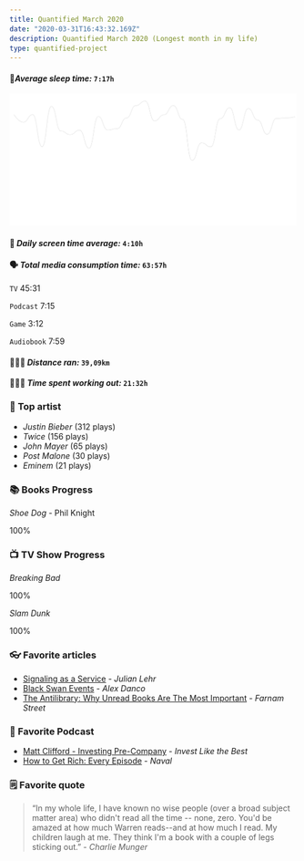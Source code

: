 ```yaml
---
title: Quantified March 2020
date: "2020-03-31T16:43:32.169Z"
description: Quantified March 2020 (Longest month in my life)
type: quantified-project
---
```


#### 🛌*Average sleep time:* `7:17h`

![Sleep Chart](./sleep.png)

#### 📱 *Daily screen time average:* `4:10h`

#### 🗣 *Total media consumption time:* `63:57h`
`TV` 45:31

`Podcast` 7:15

`Game` 3:12

`Audiobook` 7:59

#### 🏃🏻‍♂️ *Distance ran:* `39,09km`

#### 🏋🏻‍♀️ *Time spent working out:* `21:32h`

### 🎤 Top artist

- *Justin Bieber* (312 plays)
- *Twice* (156 plays)
- *John Mayer* (65 plays)
- *Post Malone* (30 plays)
- *Eminem* (21 plays)

### 📚 Books Progress

*Shoe Dog* - Phil Knight
<div class="progress-wrapper">
  <div class="progress-bar">
    <div class="inner" style="width: 60%; margin-left: 40%;"></div>
  </div>
  <span>100%</span>
</div>

### 📺 TV Show Progress
*Breaking Bad*
<div class="progress-wrapper">
  <div class="progress-bar">
    <div class="inner" style="width: 25%; margin-left:75%;"></div>
  </div>
  <div>100%</div>
</div>

*Slam Dunk*
<div class="progress-wrapper">
  <div class="progress-bar">
    <div class="inner" style="width: 100%;"></div>
  </div>
  <div>100%</div>
</div>

### 👓 Favorite articles

- [Signaling as a Service](https://julian.digital/2020/03/28/signaling-as-a-service/) - *Julian Lehr*
- [Black Swan Events](https://danco.substack.com/p/black-swan-events) - *Alex Danco*
- [The Antilibrary: Why Unread Books Are The Most Important](https://fs.blog/2013/06/the-antilibrary/) - *Farnam Street* 

### 🎤 Favorite Podcast

- [Matt Clifford - Investing Pre-Company](https://podcasts.apple.com/us/podcast/matt-clifford-investing-pre-company-invest-like-best/id1154105909?i=1000462456930) - *Invest Like the Best*
- [How to Get Rich: Every Episode](https://nav.al/rich) - *Naval*


### 🗒 Favorite quote

> “In my whole life, I have known no wise people (over a broad subject matter area) who didn't read all the time -- none, zero. You'd be amazed at how much Warren reads--and at how much I read. My children laugh at me. They think I'm a book with a couple of legs sticking out.” - *Charlie Munger*


